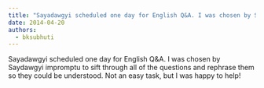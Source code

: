 ```yaml
---
title: "Sayadawgyi scheduled one day for English Q&A. I was chosen by Saydawgyi impromptu to sift through all..."
date: 2014-04-20
authors: 
  - bksubhuti
---
```


Sayadawgyi scheduled one day for English Q&A. I was chosen by Saydawgyi impromptu to sift through all of the questions and rephrase them so they could be understood. Not an easy task, but I was happy to help!﻿

